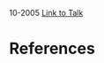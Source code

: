 

10-2005
[Link to Talk](https://www.churchofjesuschrist.org/study/general-conference/2005/10/sunday-afternoon-session?lang=eng)



# References
